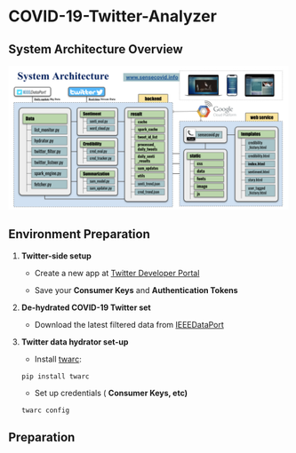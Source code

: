 # COVID-19-Twitter-Analyzer
## System Architecture Overview

![System Architecture](./imgs/sys-architecture.png)

## Environment Preparation

1. **Twitter-side setup**

    -  Create a new app at [Twitter Developer Portal](https://developer.twitter.com/en/portal/dashboard) 

    - Save your **Consumer Keys** and **Authentication Tokens**

2. **De-hydrated COVID-19 Twitter set**

    -  Download the latest filtered data from [IEEEDataPort](https://ieee-dataport.org/open-access/coronavirus-covid-19-tweets-dataset)

3. **Twitter data hydrator set-up**

    -  Install [twarc](https://github.com/DocNow/twarc): 

      ```
      pip install twarc
      ```

    -  Set up credentials ( **Consumer Keys, etc)**

      ```
      twarc config
      ```

## Preparation

